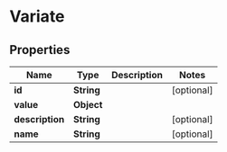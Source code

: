 

# Variate


## Properties

Name | Type | Description | Notes
------------ | ------------- | ------------- | -------------
**id** | **String** |  |  [optional]
**value** | **Object** |  | 
**description** | **String** |  |  [optional]
**name** | **String** |  |  [optional]



